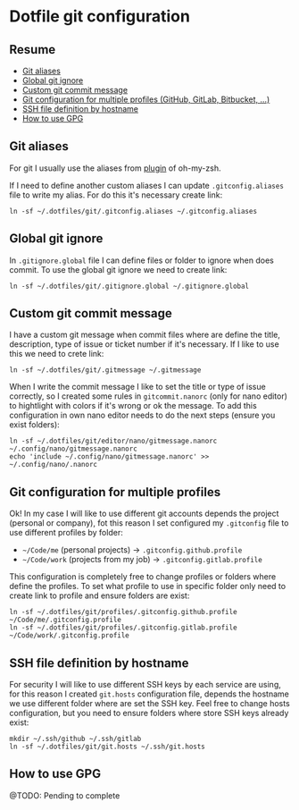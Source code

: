 # Dotfile git configuration

## Resume
* [Git aliases](#git-aliases)
* [Global git ignore](#global-git-ignore)
* [Custom git commit message](#custom-git-commit-message)
* [Git configuration for multiple profiles (GitHub, GitLab, Bitbucket, ...)](#git-configuration-for-multiple-profiles)
* [SSH file definition by hostname](#ssh-file-definition-by-hostname)
* [How to use GPG](#how-to-use-gpg)

## Git aliases
For git I usually use the aliases from [plugin](https://github.com/ohmyzsh/ohmyzsh/tree/master/plugins/git) of oh-my-zsh.

If I need to define another custom aliases I can update `.gitconfig.aliases` file to write my alias.
For do this it's necessary create link:
```
ln -sf ~/.dotfiles/git/.gitconfig.aliases ~/.gitconfig.aliases
```

## Global git ignore
In `.gitignore.global` file I can define files or folder to ignore when does commit.
To use the global git ignore we need to create link:
```
ln -sf ~/.dotfiles/git/.gitignore.global ~/.gitignore.global
```

## Custom git commit message
I have a custom git message when commit files where are define the title, description, type of issue or ticket number if it's necessary.
If I like to use this we need to crete link:
```
ln -sf ~/.dotfiles/git/.gitmessage ~/.gitmessage
```
When I write the commit message I like to set the title or type of issue correctly, so I created some rules in `gitcommit.nanorc` (only 
for nano editor) to hightlight with colors if it's wrong or ok the message.
To add this configuration in own nano editor needs to do the next steps (ensure you exist folders):
```
ln -sf ~/.dotfiles/git/editor/nano/gitmessage.nanorc ~/.config/nano/gitmessage.nanorc
echo 'include ~/.config/nano/gitmessage.nanorc' >> ~/.config/nano/.nanorc
```

## Git configuration for multiple profiles
Ok! In my case I will like to use different git accounts depends the project (personal or company), fot this reason I set configured 
my `.gitconfig` file to use different profiles by folder:
* `~/Code/me` (personal projects) -> `.gitconfig.github.profile`
* `~/Code/work` (projects from my job) -> `.gitconfig.gitlab.profile`

This configuration is completely free to change profiles or folders where define the profiles. To set what profile to use in specific folder
only need to create link to profile and ensure folders are exist:
```
ln -sf ~/.dotfiles/git/profiles/.gitconfig.github.profile ~/Code/me/.gitconfig.profile
ln -sf ~/.dotfiles/git/profiles/.gitconfig.gitlab.profile ~/Code/work/.gitconfig.profile
```

## SSH file definition by hostname
For security I will like to use different SSH keys by each service are using, for this reason I created `git.hosts` configuration file, depends the
hostname we use different folder where are set the SSH key.
Feel free to change hosts configuration, but you need to ensure folders where store SSH keys already exist:
```
mkdir ~/.ssh/github ~/.ssh/gitlab
ln -sf ~/.dotfiles/git/git.hosts ~/.ssh/git.hosts
```

## How to use GPG
@TODO: Pending to complete